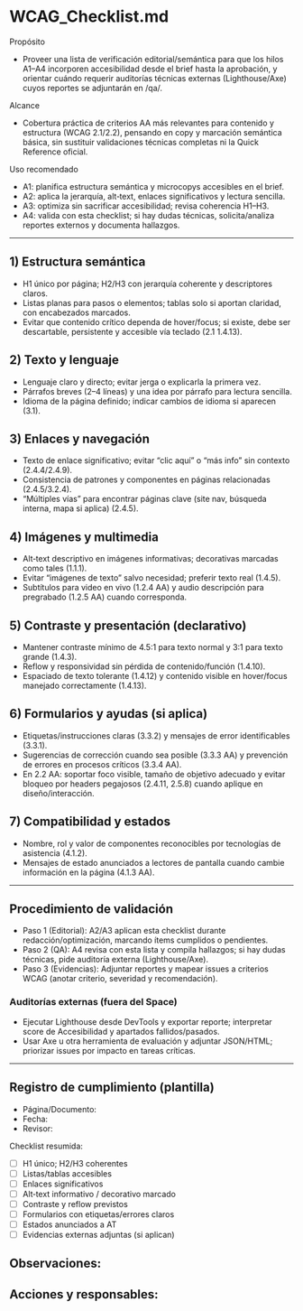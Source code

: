 # WCAG_Checklist.md

Propósito
- Proveer una lista de verificación editorial/semántica para que los hilos A1–A4 incorporen accesibilidad desde el brief hasta la aprobación, y orientar cuándo requerir auditorías técnicas externas (Lighthouse/Axe) cuyos reportes se adjuntarán en /qa/.

Alcance
- Cobertura práctica de criterios AA más relevantes para contenido y estructura (WCAG 2.1/2.2), pensando en copy y marcación semántica básica, sin sustituir validaciones técnicas completas ni la Quick Reference oficial.

Uso recomendado
- A1: planifica estructura semántica y microcopys accesibles en el brief.  
- A2: aplica la jerarquía, alt‑text, enlaces significativos y lectura sencilla.  
- A3: optimiza sin sacrificar accesibilidad; revisa coherencia H1–H3.  
- A4: valida con esta checklist; si hay dudas técnicas, solicita/analiza reportes externos y documenta hallazgos.

---

## 1) Estructura semántica

- H1 único por página; H2/H3 con jerarquía coherente y descriptores claros.  
- Listas planas para pasos o elementos; tablas solo si aportan claridad, con encabezados marcados.  
- Evitar que contenido crítico dependa de hover/focus; si existe, debe ser descartable, persistente y accesible vía teclado (2.1 1.4.13).  

## 2) Texto y lenguaje

- Lenguaje claro y directo; evitar jerga o explicarla la primera vez.  
- Párrafos breves (2–4 líneas) y una idea por párrafo para lectura sencilla.  
- Idioma de la página definido; indicar cambios de idioma si aparecen (3.1).  

## 3) Enlaces y navegación

- Texto de enlace significativo; evitar “clic aquí” o “más info” sin contexto (2.4.4/2.4.9).  
- Consistencia de patrones y componentes en páginas relacionadas (2.4.5/3.2.4).  
- “Múltiples vías” para encontrar páginas clave (site nav, búsqueda interna, mapa si aplica) (2.4.5).  

## 4) Imágenes y multimedia

- Alt‑text descriptivo en imágenes informativas; decorativas marcadas como tales (1.1.1).  
- Evitar “imágenes de texto” salvo necesidad; preferir texto real (1.4.5).  
- Subtítulos para video en vivo (1.2.4 AA) y audio descripción para pregrabado (1.2.5 AA) cuando corresponda.  

## 5) Contraste y presentación (declarativo)

- Mantener contraste mínimo de 4.5:1 para texto normal y 3:1 para texto grande (1.4.3).  
- Reflow y responsividad sin pérdida de contenido/función (1.4.10).  
- Espaciado de texto tolerante (1.4.12) y contenido visible en hover/focus manejado correctamente (1.4.13).  

## 6) Formularios y ayudas (si aplica)

- Etiquetas/instrucciones claras (3.3.2) y mensajes de error identificables (3.3.1).  
- Sugerencias de corrección cuando sea posible (3.3.3 AA) y prevención de errores en procesos críticos (3.3.4 AA).  
- En 2.2 AA: soportar foco visible, tamaño de objetivo adecuado y evitar bloqueo por headers pegajosos (2.4.11, 2.5.8) cuando aplique en diseño/interacción.  

## 7) Compatibilidad y estados

- Nombre, rol y valor de componentes reconocibles por tecnologías de asistencia (4.1.2).  
- Mensajes de estado anunciados a lectores de pantalla cuando cambie información en la página (4.1.3 AA).  

---

## Procedimiento de validación

- Paso 1 (Editorial): A2/A3 aplican esta checklist durante redacción/optimización, marcando ítems cumplidos o pendientes.  
- Paso 2 (QA): A4 revisa con esta lista y compila hallazgos; si hay dudas técnicas, pide auditoría externa (Lighthouse/Axe).  
- Paso 3 (Evidencias): Adjuntar reportes y mapear issues a criterios WCAG (anotar criterio, severidad y recomendación).  

### Auditorías externas (fuera del Space)
- Ejecutar Lighthouse desde DevTools y exportar reporte; interpretar score de Accesibilidad y apartados fallidos/pasados.  
- Usar Axe u otra herramienta de evaluación y adjuntar JSON/HTML; priorizar issues por impacto en tareas críticas.  

---

## Registro de cumplimiento (plantilla)

- Página/Documento:  
- Fecha:  
- Revisor:  

Checklist resumida:
- [ ] H1 único; H2/H3 coherentes  
- [ ] Listas/tablas accesibles  
- [ ] Enlaces significativos  
- [ ] Alt‑text informativo / decorativo marcado  
- [ ] Contraste y reflow previstos  
- [ ] Formularios con etiquetas/errores claros  
- [ ] Estados anunciados a AT  
- [ ] Evidencias externas adjuntas (si aplican)

Observaciones:
-  
Acciones y responsables:
-  

